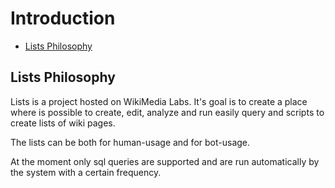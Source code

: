 # Introduction

- [Lists Philosophy](#lists-philosophy)

<a name="lists-philosophy"></a>
## Lists Philosophy

Lists is a project hosted on WikiMedia Labs. It's goal is to create a place where is possible to create, edit, analyze and run easily query and scripts to create lists of wiki pages.

The lists can be both for human-usage and for bot-usage.

At the moment only sql queries are supported and are run automatically by the system with a certain frequency.